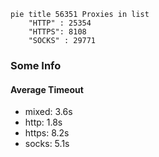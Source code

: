 
```mermaid
pie title 56351 Proxies in list
    "HTTP" : 25354
    "HTTPS": 8108
    "SOCKS" : 29771
```

### Some Info
#### Average Timeout

- mixed: 3.6s
- http: 1.8s
- https: 8.2s
- socks: 5.1s